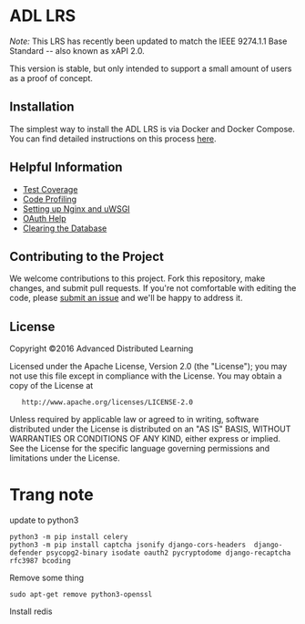 ﻿# ADL LRS

_Note:_ This LRS has recently been updated to match the IEEE 9274.1.1 Base Standard -- also known as xAPI 2.0.

This version is stable, but only intended to support a small amount of users as a proof of concept.

## Installation

The simplest way to install the ADL LRS is via Docker and Docker Compose. You can find detailed instructions on this process [here](https://github.com/adlnet/ADL_LRS/wiki).

## Helpful Information

* [Test Coverage](https://github.com/adlnet/ADL_LRS/wiki/Code-Coverage)
* [Code Profiling](https://github.com/adlnet/ADL_LRS/wiki/Code-Profiling-with-cProfile)
* [Setting up Nginx and uWSGI](https://github.com/adlnet/ADL_LRS/wiki/Using-uWSGI-with-Nginx)
* [OAuth Help](https://github.com/adlnet/ADL_LRS/wiki/Using-OAuth)
* [Clearing the Database](https://github.com/adlnet/ADL_LRS/wiki/Clearing-the-Database)

## Contributing to the Project
We welcome contributions to this project. Fork this repository, make changes, and submit pull requests. If you're not comfortable with editing the code, please [submit an issue](https://github.com/adlnet/ADL_LRS/issues) and we'll be happy to address it.

## License
   Copyright &copy;2016 Advanced Distributed Learning

   Licensed under the Apache License, Version 2.0 (the "License");
   you may not use this file except in compliance with the License.
   You may obtain a copy of the License at

       http://www.apache.org/licenses/LICENSE-2.0

   Unless required by applicable law or agreed to in writing, software
   distributed under the License is distributed on an "AS IS" BASIS,
   WITHOUT WARRANTIES OR CONDITIONS OF ANY KIND, either express or implied.
   See the License for the specific language governing permissions and
   limitations under the License.
# Trang note

update to python3

```
python3 -m pip install celery
python3 -m pip install captcha jsonify django-cors-headers  django-defender psycopg2-binary isodate oauth2 pycryptodome django-recaptcha rfc3987 bcoding
```

Remove some thing
```
sudo apt-get remove python3-openssl
```

Install redis
